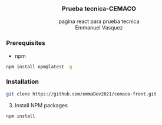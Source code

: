 <br/>
<p align="center">

  <h3 align="center">Prueba tecnica-CEMACO</h3>

  <p align="center">
    pagina react para prueba tecnica
    <br/>
    Emmanuel Vasquez
    <br/>
  </p>
</p>

### Prerequisites

* npm

```sh
npm install npm@latest -g
```

### Installation

```sh
git clone https://github.com/emmaDev2021/cemaco-front.git
```

3. Install NPM packages

```sh
npm install
```
